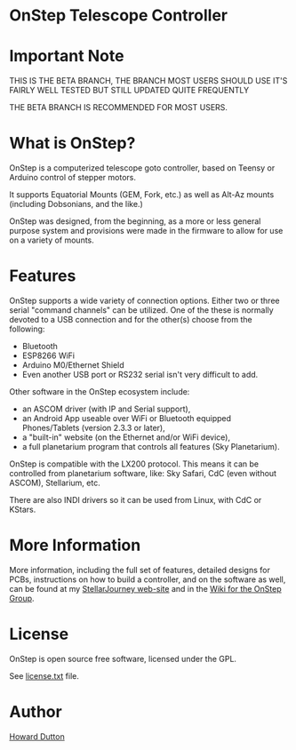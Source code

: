 OnStep Telescope Controller
===========================
# Important Note
THIS IS THE BETA BRANCH, THE BRANCH MOST USERS SHOULD USE
IT'S FAIRLY WELL TESTED BUT STILL UPDATED QUITE FREQUENTLY

THE BETA BRANCH IS RECOMMENDED FOR MOST USERS.

# What is OnStep?
OnStep is a computerized telescope goto controller, based on Teensy or
Arduino control of stepper motors.

It supports Equatorial Mounts (GEM, Fork, etc.) as well as Alt-Az mounts
(including Dobsonians, and the like.)

OnStep was designed, from the beginning, as a more or less general purpose
system and provisions were made in the firmware to allow for use on a variety
of mounts.

# Features
OnStep supports a wide variety of connection options.  Either two or three serial
"command channels" can be utilized. One of the these is normally devoted to a USB
connection and for the other(s) choose from the following:
* Bluetooth
* ESP8266 WiFi
* Arduino M0/Ethernet Shield
* Even another USB port or RS232 serial isn't very difficult to add.

Other software in the OnStep ecosystem include:

* an ASCOM driver (with IP and Serial support),
* an Android App useable over WiFi or Bluetooth equipped Phones/Tablets
  (version 2.3.3 or later),
* a "built-in" website (on the Ethernet and/or WiFi device),
* a full planetarium program that controls all features (Sky Planetarium).

OnStep is compatible with the LX200 protocol. This means it can be controlled
from planetarium software, like: Sky Safari, CdC (even without ASCOM),
Stellarium, etc.

There are also INDI drivers so it can be used from Linux, with CdC or KStars.


# More Information
More information, including the full set of features, detailed designs for
PCBs, instructions on how to build a controller, and on the software as well,
can be found at my [StellarJourney web-site](http://www.stellarjourney.com/index.php?r=site/equipment_onstep) and in the [Wiki for the OnStep Group](https://groups.io/g/onstep/wiki/home).

# License
OnStep is open source free software, licensed under the GPL.

See [license.txt](./license.txt) file.

# Author
[Howard Dutton](http://www.stellarjourney.com)
